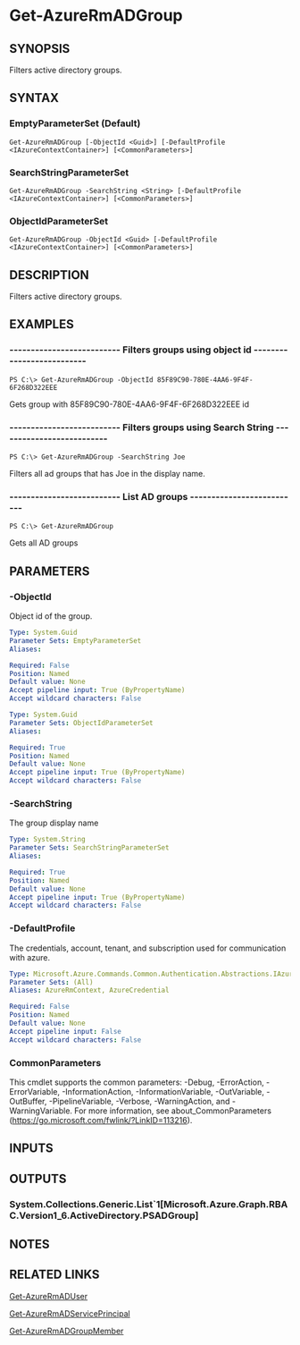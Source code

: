 ﻿---
external help file: Microsoft.Azure.Commands.Resources.dll-Help.xml
Module Name: AzureRM.Resources
ms.assetid: 85DDA491-7A7D-4217-B0E3-72CDC3787889
online version:
schema: 2.0.0
content_git_url: https://github.com/Azure/azure-powershell/blob/preview/src/ResourceManager/Resources/Commands.Resources/help/Get-AzureRmADGroup.md
original_content_git_url: https://github.com/Azure/azure-powershell/blob/preview/src/ResourceManager/Resources/Commands.Resources/help/Get-AzureRmADGroup.md
---

# Get-AzureRmADGroup

## SYNOPSIS
Filters active directory groups.

## SYNTAX

### EmptyParameterSet (Default)
```
Get-AzureRmADGroup [-ObjectId <Guid>] [-DefaultProfile <IAzureContextContainer>] [<CommonParameters>]
```

### SearchStringParameterSet
```
Get-AzureRmADGroup -SearchString <String> [-DefaultProfile <IAzureContextContainer>] [<CommonParameters>]
```

### ObjectIdParameterSet
```
Get-AzureRmADGroup -ObjectId <Guid> [-DefaultProfile <IAzureContextContainer>] [<CommonParameters>]
```

## DESCRIPTION
Filters active directory groups.

## EXAMPLES

### --------------------------  Filters groups using object id  --------------------------
```
PS C:\> Get-AzureRmADGroup -ObjectId 85F89C90-780E-4AA6-9F4F-6F268D322EEE
```

Gets group with 85F89C90-780E-4AA6-9F4F-6F268D322EEE id

### --------------------------  Filters groups using Search String  --------------------------
```
PS C:\> Get-AzureRmADGroup -SearchString Joe
```

Filters all ad groups that has Joe in the display name.

### --------------------------  List AD groups  --------------------------
```
PS C:\> Get-AzureRmADGroup
```

Gets all AD groups

## PARAMETERS

### -ObjectId
Object id of the group.

```yaml
Type: System.Guid
Parameter Sets: EmptyParameterSet
Aliases: 

Required: False
Position: Named
Default value: None
Accept pipeline input: True (ByPropertyName)
Accept wildcard characters: False
```

```yaml
Type: System.Guid
Parameter Sets: ObjectIdParameterSet
Aliases: 

Required: True
Position: Named
Default value: None
Accept pipeline input: True (ByPropertyName)
Accept wildcard characters: False
```

### -SearchString
The group display name

```yaml
Type: System.String
Parameter Sets: SearchStringParameterSet
Aliases: 

Required: True
Position: Named
Default value: None
Accept pipeline input: True (ByPropertyName)
Accept wildcard characters: False
```

### -DefaultProfile
The credentials, account, tenant, and subscription used for communication with azure.

```yaml
Type: Microsoft.Azure.Commands.Common.Authentication.Abstractions.IAzureContextContainer
Parameter Sets: (All)
Aliases: AzureRmContext, AzureCredential

Required: False
Position: Named
Default value: None
Accept pipeline input: False
Accept wildcard characters: False
```

### CommonParameters
This cmdlet supports the common parameters: -Debug, -ErrorAction, -ErrorVariable, -InformationAction, -InformationVariable, -OutVariable, -OutBuffer, -PipelineVariable, -Verbose, -WarningAction, and -WarningVariable. For more information, see about_CommonParameters (https://go.microsoft.com/fwlink/?LinkID=113216).

## INPUTS

## OUTPUTS

### System.Collections.Generic.List`1[Microsoft.Azure.Graph.RBAC.Version1_6.ActiveDirectory.PSADGroup]

## NOTES

## RELATED LINKS

[Get-AzureRmADUser](./Get-AzureRmADUser.md)

[Get-AzureRmADServicePrincipal](./Get-AzureRmADServicePrincipal.md)

[Get-AzureRmADGroupMember](./Get-AzureRmADGroupMember.md)

